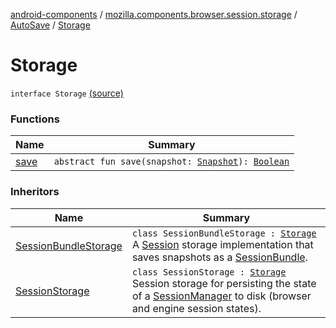 [android-components](../../../index.md) / [mozilla.components.browser.session.storage](../../index.md) / [AutoSave](../index.md) / [Storage](./index.md)

# Storage

`interface Storage` [(source)](https://github.com/mozilla-mobile/android-components/blob/master/components/browser/session/src/main/java/mozilla/components/browser/session/storage/AutoSave.kt#L28)

### Functions

| Name | Summary |
|---|---|
| [save](save.md) | `abstract fun save(snapshot: `[`Snapshot`](../../../mozilla.components.browser.session/-session-manager/-snapshot/index.md)`): `[`Boolean`](https://kotlinlang.org/api/latest/jvm/stdlib/kotlin/-boolean/index.html) |

### Inheritors

| Name | Summary |
|---|---|
| [SessionBundleStorage](../../../mozilla.components.feature.session.bundling/-session-bundle-storage/index.md) | `class SessionBundleStorage : `[`Storage`](./index.md)<br>A [Session](../../../mozilla.components.browser.session/-session/index.md) storage implementation that saves snapshots as a [SessionBundle](../../../mozilla.components.feature.session.bundling/-session-bundle/index.md). |
| [SessionStorage](../../-session-storage/index.md) | `class SessionStorage : `[`Storage`](./index.md)<br>Session storage for persisting the state of a [SessionManager](../../../mozilla.components.browser.session/-session-manager/index.md) to disk (browser and engine session states). |

